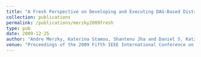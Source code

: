 ```yaml
---
title: "A Fresh Perspective on Developing and Executing DAG-Based Distributed Applications: A Case-Study of SAGA-Based Montage"
collection: publications
permalink: /publications/merzky2009fresh
type: pub
date: 2009-12-25
author: "Andre Merzky, Katerina Stamou, Shantenu Jha and Daniel S. Katz"
venue: "Proceedings of the 2009 Fifth IEEE International Conference on e-Science"
---
```


